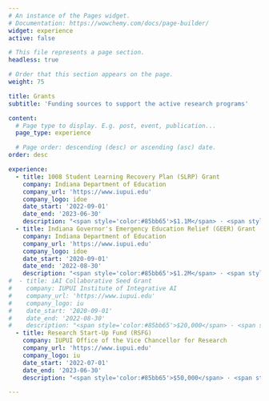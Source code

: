 ```yaml
---
# An instance of the Pages widget.
# Documentation: https://wowchemy.com/docs/page-builder/
widget: experience
active: false

# This file represents a page section.
headless: true

# Order that this section appears on the page.
weight: 75

title: Grants
subtitle: 'Funding sources to support the active research programs'

content:
  # Page type to display. E.g. post, event, publication...
  page_type: experience

  # Page order: descending (desc) or ascending (asc) date.
order: desc

experience:
  - title: 1008 Student Learning Recovery Plan (SLRP) Grant
    company: Indiana Department of Education
    company_url: 'https://www.iupui.edu'
    company_logo: idoe
    date_start: '2022-09-01'
    date_end: '2023-06-30'
    description: "<span style='color:#85bb65'>$1.1M</span> · <span style='color:#741a33'>PI</span> · It Takes A Village: Student Resilience Learning Plan"
  - title: Indiana Governor's Emergency Education Relief (GEER) Grant
    company: Indiana Department of Education
    company_url: 'https://www.iupui.edu'
    company_logo: idoe
    date_start: '2020-09-01'
    date_end: '2022-08-30'
    description: "<span style='color:#85bb65'>$1.2M</span> · <span style='color:#741a33'>PI</span> · Digital Education Hub for Rigorous Remote Learning with Communities"
#  - title: iAI Collaborative Seed Grant
#    company: IUPUI Institute of Integrative AI
#    company_url: 'https://www.iupui.edu'
#    company_logo: iu
#    date_start: '2020-09-01'
#    date_end: '2022-08-30'
#    description: "<span style='color:#85bb65'>$20,000</span> · <span style='color:#741a33'>PI</span> · "
  - title: Research Start-Up Fund (RSFG)
    company: IUPUI Office of the Vice Chancellor for Research
    company_url: 'https://www.iupui.edu'
    company_logo: iu
    date_start: '2022-07-01'
    date_end: '2023-06-30'
    description: "<span style='color:#85bb65'>$50,000</span> · <span style='color:#741a33'>PI</span> ·  Illuminating Third Spaces Between STEM and Intersectionally Marginalized Identities to Co-Construct Multiple STEM Education Pathways"

---
```

